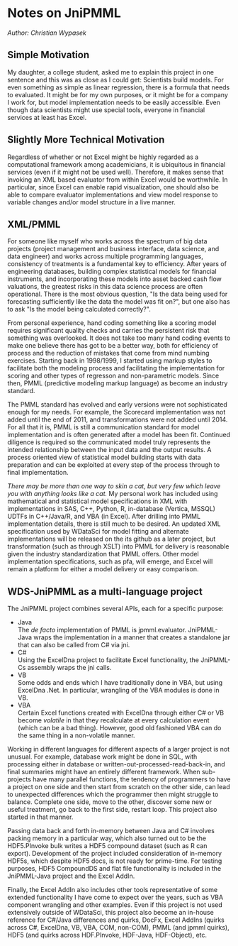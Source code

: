 ﻿# Notes on JniPMML

<i>Author: Christian Wypasek</i>

## Simple Motivation

My daughter, a college student, asked me to explain this project in one sentence and this was as close as I could get:  Scientists build
models.  For even something as simple as linear regression, there is a formula that needs to evaluated.  It might be for my own purposes, or
it might be for a company I work for, but model implementation needs to be easily accessible. Even though data scientists might use special
tools, everyone in financial services at least has Excel.

## Slightly More Technical Motivation

Regardless of whether or not Excel might be highly regarded as a computational framework among academicians, it is ubiquitous in financial
services (even if it might not be used well).  Therefore, it makes sense that invoking an XML based evaluator from within Excel would be
worthwhile.   In particular, since Excel can enable rapid visualization, one should also be able to compare evaluator implementations and
view model response to variable changes and/or model structure in a live manner.

## XML/PMML

For someone like myself who works across the spectrum of big data projects  (project management and business interface, data science, and
data engineer) and works across multiple programming languages, consistency of treatments is a fundamental key to efficiency.  After years
of engineering databases, building complex statistical models for financial instruments, and incorporating these models into asset backed
cash flow valuations, the greatest risks in this data science process are often operational.  There is the most obvious question,  "Is the
data being used for forecasting sufficiently like the data the model was fit on?",  but one also has to ask "Is the model being calculated
correctly?". 

From personal experience, hand coding something like a scoring model requires significant quality checks and carries the persistent risk
that something was overlooked.  It does not take too many hand coding events to make one believe there has got to be a better way, both for
efficiency of process and the reduction of mistakes that come from mind numbing exercises.   Starting back in 1998/1999, I started using
markup styles to facilitate both the modeling process and facilitating the implementation for scoring and other types of regresson and
non-parametric models.  Since then, PMML (predictive modeling markup language) as become an industry standard.  

The PMML standard has evolved and early versions were not sophisticated enough for my needs.  For example, the Scorecard implementation was
not added until the end of 2011, and transformations were not added until 2014.  For all that it is, PMML is still a communication standard
for model implementation and is often generated after a model has been fit.  Continued diligence is required so the communicated model truly
represents the intended relationship between the input data and the output results.   A process oriented view of statistical model
building starts with data preparation and can be exploited at every step of the process through to final implementation.  


<i>There may be more than one way to skin a cat, but very few which leave you with anything looks like a cat.</i> My personal work has
included using mathematical and statistical model specifications in XML with implementations in SAS, C++, Python, R, in-database (Vertica,
MSSQL) UDTFs in C++/Java/R, and VBA (in Excel).  After drilling into PMML implementation details, there is still much to be desired.  An
updated XML specification used by WDataSci for model fitting and alternate implementations will be released on the its github as a later
project, but transformation (such as through XSLT) into PMML for delivery is reasonable given the industry standardization that PMML offers.
Other model implementation specifications, such as pfa, will emerge, and Excel will remain a platform for either a model delivery or easy
comparison.


## WDS-JniPMML as a multi-language project

The JniPMML project combines several APIs, each for a specific purpose:
<ul>
<li>Java</li> The <i>de facto</i> implementation of PMML is jpmml.evaluator.  JniPMML-Java wraps the implementation in a manner that
creates a standalone jar that can also be called from C# via jni.
<li>C#</li> Using the ExcelDna project to facilitate Excel functionality, the JniPMML-Cs assembly wraps the jni calls.
<li>VB</li> Some odds and ends which I have traditionally done in VBA, but using ExcelDna .Net.   In particular, wrangling of the VBA
modules is done in VB.
<li>VBA</li> Certain Excel functions created with ExcelDna through either C# or VB become <i>volatile</i> in that they recalculate
at every calculation event (which can be a bad thing).  However, good old fashioned VBA can do the same thing in a non-volatile manner.
</ul>

Working in different languages for different aspects of a larger project is not unusual.  For example, database work might be done in SQL,
with processing either in database or written-out-processed-read-back-in, and final summaries might have an entirely different framework.
When sub-projects have many parallel functions, the tendency of programmers to have a project on one side and then start from scratch on the
other side, can lead to unexpected differences which the programmer then might struggle to balance.  Complete one side, move to the other,
discover some new or useful treatment, go back to the first side, restart loop.  This project also started in that manner. 

Passing data back and forth in-memory between Java and C# involves packing memory in a particular way, which also turned out to be the
HDF5.PInvoke bulk writes a HDF5 compound dataset (such as R can export).  Development of the project included consideration of in-memory
HDF5s, which despite HDF5 docs, is not ready for prime-time.  For testing purposes, HDF5 CompoundDS and flat file functionality is included
in the JniPMML-Java project and the Excel AddIn.

Finally, the Excel AddIn also includes other tools representative of some extended functionality I have come to expect over the years, such
as VBA component wrangling and other examples.  Even if this project is not used extensively outside of WDataSci, this project also become
an in-house reference for C#/Java differences and quirks, DocFx, Excel AddIns (quirks across C#, ExcelDna, VB, VBA, COM, non-COM), PMML (and
jpmml quirks), HDF5 (and quirks across HDF.PInvoke, HDF-Java, HDF-Object), etc.


